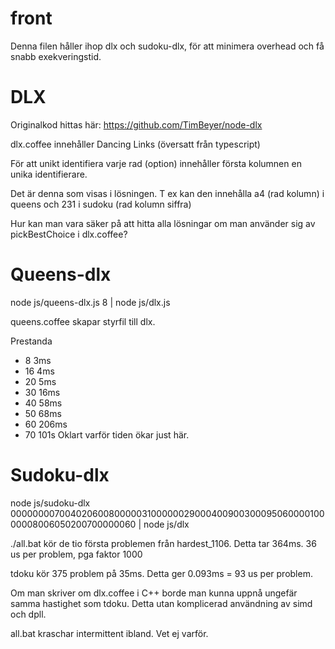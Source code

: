 # front

Denna filen håller ihop dlx och sudoku-dlx, för att minimera overhead och få snabb exekveringstid.

# DLX

Originalkod hittas här: https://github.com/TimBeyer/node-dlx

dlx.coffee innehåller Dancing Links (översatt från typescript)

För att unikt identifiera varje rad (option) innehåller första kolumnen en unika identifierare.

Det är denna som visas i lösningen. T ex kan den innehålla a4 (rad kolumn) i queens och 231 i sudoku (rad kolumn siffra)

Hur kan man vara säker på att hitta alla lösningar om man använder sig av pickBestChoice i dlx.coffee?

# Queens-dlx

node js/queens-dlx.js 8 | node js/dlx.js

queens.coffee skapar styrfil till dlx.

Prestanda
* 8  3ms
* 16 4ms
* 20 5ms
* 30 16ms
* 40 58ms
* 50 68ms
* 60 206ms
* 70 101s Oklart varför tiden ökar just här.

# Sudoku-dlx

node js/sudoku-dlx 000000007004020600800000310000002900040090030009506000010000008006050200700000060 | node js/dlx

./all.bat kör de tio första problemen från hardest_1106. Detta tar 364ms. 36 us per problem, pga faktor 1000

tdoku kör 375 problem på 35ms. Detta ger 0.093ms = 93 us per problem.

Om man skriver om dlx.coffee i C++ borde man kunna uppnå ungefär samma hastighet som tdoku.
Detta utan komplicerad användning av simd och dpll.

all.bat kraschar intermittent ibland. Vet ej varför.

